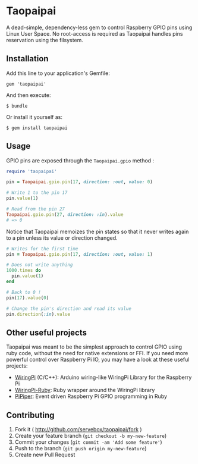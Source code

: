 # Taopaipai

A dead-simple, dependency-less gem to control Raspberry GPIO pins using Linux User Space. No
root-access is required as Taopaipai handles pins reservation using the filsystem.

## Installation

Add this line to your application's Gemfile:

    gem 'taopaipai'

And then execute:

    $ bundle

Or install it yourself as:

    $ gem install taopaipai

## Usage

GPIO pins are exposed through the `Taopaipai.gpio` method :

```ruby
require 'taopaipai'

pin = Taopaipai.gpio.pin(17, direction: :out, value: 0)

# Write 1 to the pin 17
pin.value(1)

# Read from the pin 27
Taopaipai.gpio.pin(27, direction: :in).value
# => 0
```

Notice that Taopaipai memoizes the pin states so that it never writes again to a pin unless its
value or direction changed.

```ruby
# Writes for the first time
pin = Taopaipai.gpio.pin(17, direction: :out, value: 1)

# Does not write anything
1000.times do
  pin.value(1)
end

# Back to 0 !
pin(17).value(0)

# Change the pin's direction and read its value
pin.direction(:in).value
```

## Other useful projects

Taopaipai was meant to be the simplest approach to control GPIO using ruby code, without the need
for native extensions or FFI. If you need more powerful control over Raspberry Pi IO, you may have
a look at these useful projects:

* [WiringPi](https://github.com/WiringPi/WiringPi) (C/C++): Arduino wiring-like WiringPi
Library for the Raspberry Pi
* [WiringPi-Ruby](https://github.com/WiringPi/WiringPi-Ruby): Ruby wrapper around the WiringPi
library
* [PiPiper](https://github.com/jwhitehorn/pi_piper): Event driven Raspberry Pi GPIO programming in Ruby

## Contributing

1. Fork it ( http://github.com/servebox/taopaipai/fork )
2. Create your feature branch (`git checkout -b my-new-feature`)
3. Commit your changes (`git commit -am 'Add some feature'`)
4. Push to the branch (`git push origin my-new-feature`)
5. Create new Pull Request
